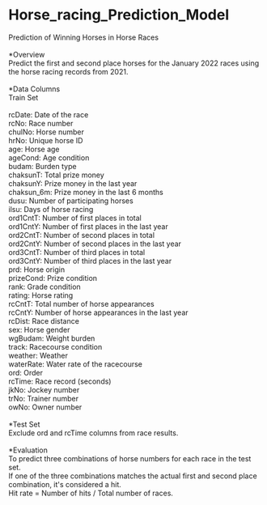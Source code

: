 # Horse_racing_Prediction_Model
Prediction of Winning Horses  in Horse Races<br/>
<br/>
*Overview<br/>
Predict the first and second place horses for the January 2022 races using the horse racing records from 2021.<br/>
<br/>
*Data Columns<br/>
Train Set<br/>
<br/>
rcDate: Date of the race<br/>
rcNo: Race number<br/>
chulNo: Horse number<br/>
hrNo: Unique horse ID<br/>
age: Horse age<br/>
ageCond: Age condition<br/>
budam: Burden type<br/>
chaksunT: Total prize money<br/>
chaksunY: Prize money in the last year<br/>
chaksun_6m: Prize money in the last 6 months<br/>
dusu: Number of participating horses<br/>
ilsu: Days of horse racing<br/>
ord1CntT: Number of first places in total<br/>
ord1CntY: Number of first places in the last year<br/>
ord2CntT: Number of second places in total<br/>
ord2CntY: Number of second places in the last year<br/>
ord3CntT: Number of third places in total<br/>
ord3CntY: Number of third places in the last year<br/>
prd: Horse origin<br/>
prizeCond: Prize condition<br/>
rank: Grade condition<br/>
rating: Horse rating<br/>
rcCntT: Total number of horse appearances<br/>
rcCntY: Number of horse appearances in the last year<br/>
rcDist: Race distance<br/>
sex: Horse gender<br/>
wgBudam: Weight burden<br/>
track: Racecourse condition<br/>
weather: Weather<br/>
waterRate: Water rate of the racecourse<br/>
ord: Order<br/>
rcTime: Race record (seconds)<br/>
jkNo: Jockey number<br/>
trNo: Trainer number<br/>
owNo: Owner number<br/>
<br/>
*Test Set<br/>
Exclude ord and rcTime columns from race results.<br/>
<br/>
*Evaluation<br/>
To predict three combinations of horse numbers for each race in the test set.<br/>
If one of the three combinations matches the actual first and second place combination, it's considered a hit.<br/>
Hit rate = Number of hits / Total number of races.
